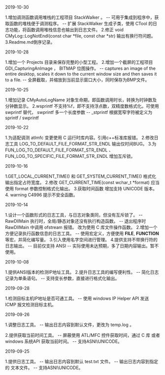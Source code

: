 2019-10-30

1.增加调测函数调用堆栈的工程项目 StackWalker 。
-- 可用于集成到程序中，获取函数的堆栈便于调测程序。
-- 扩展 StackWalker 生成子类，使用 CTool 的日志功能，将函数调用堆栈信息也输出到日志文件。
2.修正 void CMyLog::LogNotEndl(const char *file, const char *str) 输出有换行符问题。
3.Readme.md倒序记录。



2019-10-28

1.增加一个 Projects 目录来保存完整的小型工程。
2.增加一个截屏的工程项目 GDI_CapturingAnImage ， BITMAP 位图操作。
-- captures an image of the entire desktop, scales it down to the current window size and then saves it to a file.
-- 全屏截取，并缩放到当前显示窗口大小，同时保存为BMP文件。



2019-10-25

1.增加记录 CMyAutoLogName 对象生命期，即函数调用时长，转换为时钟数及分钟数显示。
2.wsprintf 不支持%f，即不支持浮点数，双精度数格式化。可使用 swprintf 替代， swprintf 多一个长度参数
-- _stprintf 根据宽窄字符被定义为  sprintf / swprintf 



2019-10-22

1.为适配调测 atlmfc 变更使用 C 运行时库内容。引用c++标准库报错。
2.修改日志工具 LOG_TO_DEFAULT_FILE_FORMAT_STR_ENDL 输出仅时间BUG。
3.为 FUN_LOG_TO_DEFAULT_FILE_FORMAT_STR_ENDL 、 FUN_LOG_TO_SPECIFIC_FILE_FORMAT_STR_ENDL 增加互斥锁。



2019-10-16

1.GET_LOCAL_CURRENT_TIME() 和 GET_SYSTEM_CURRENT_TIME() 格式化输出指定占符宽度。
2.修改 GET_CURRENT_TIME(const wchar_t *format) 应当使用 format 参数控制格式化输出。
3.获取时间函数 增加支持 UNICODE 版本。
4. warning C4996 提示不安全函数。



2019-10-14

1.设计一个函数形式的日志工具，与日志对象类同，但没有互斥锁了。
-- RawDllMain 执行时，全局/静态对象还没有执行构造函数。
-- 退出程序时 RawDllMain 中调用 ofstream 报错。 改为使用 C 库文件操作函数。
2.增加一个方便记录执行函数信息的日志工具。 
-- 使用宏定义，方便使用 __FILE__, __FUNCTION__ 等宏，并简化编写量。
3.引入使用名字空间进行管理。
4.提供支持不带换行符的日志输出。 
-- 目前仅支持 ANSI
-- 实际使用未达预期，多了日期内容输出。暂不使用。



2019-10-08

1.提供ANSI版本的检测IP地址工具。
2.提升日志工具的编写便利性。
-- 简化日志记录为单条语句。
-- 支持变长参数，直接进行格式化输出。



2019-09-28

1.检测目标主机IP地址是否可通工具。
-- 使用 windows IP Helper API 发送 ICMP 报文检测目标主机。



2019-09-26

1.调整日志工具。
-- 输出日志内容到默认文件，更改为 temp.log 。

2.提供获取当前时间工具。
-- 屏蔽使用 ATL/MFC 控件获取时间，通过 C 库 或者 windows 系统API 获取当前时间。
-- 支持ASNI\UNICODE。



2019-09-25

1.提供日志工具。
-- 输出日志内容到默认 test.txt 文件。
-- 输出日志内容到指定的 文本文件。
-- 支持ASNI\UNICODE。







